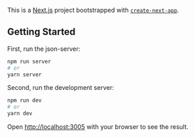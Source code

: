 This is a [Next.js](https://nextjs.org/) project bootstrapped with
[`create-next-app`](https://github.com/vercel/next.js/tree/canary/packages/create-next-app).

## Getting Started

First, run the json-server:

```bash
npm run server
# or
yarn server
```

Second, run the development server:

```bash
npm run dev
# or
yarn dev
```

Open [http://localhost:3005](http://localhost:3005) with your browser to see the result.

